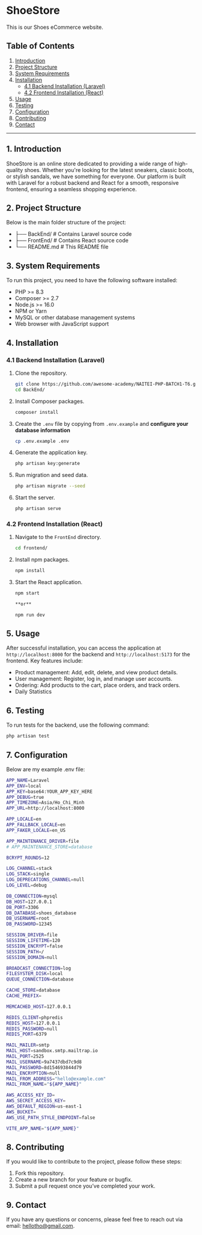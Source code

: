# ShoeStore

This is our Shoes eCommerce website.


## Table of Contents

1. [Introduction](#1-introduction)
2. [Project Structure](#2-project-structure)
3. [System Requirements](#3-system-requirements)
4. [Installation](#4-installation)
   - [4.1 Backend Installation (Laravel)](#41-backend-installation-laravel)
   - [4.2 Frontend Installation (React)](#42-frontend-installation-react)
5. [Usage](#5-usage)
6. [Testing](#6-testing)
7. [Configuration](#7-configuration)
8. [Contributing](#8-contributing)
9. [Contact](#9-contact)
---

## 1. Introduction

ShoeStore is an online store dedicated to providing a wide range of high-quality shoes. Whether you're looking for the latest sneakers, classic boots, or stylish sandals, we have something for everyone. Our platform is built with Laravel for a robust backend and React for a smooth, responsive frontend, ensuring a seamless shopping experience.


## 2. Project Structure

Below is the main folder structure of the project:

- ├── BackEnd/        # Contains Laravel source code
- ├── FrontEnd/       # Contains React source code
- └── README.md       # This README file


## 3. System Requirements

To run this project, you need to have the following software installed:

- PHP >= 8.3
- Composer >= 2.7
- Node.js >= 16.0
- NPM or Yarn
- MySQL or other database management systems
- Web browser with JavaScript support


## 4. Installation

### 4.1 Backend Installation (Laravel)

1. Clone the repository.

    ```bash
    git clone https://github.com/awesome-academy/NAITEI-PHP-BATCH1-T6.git
    cd BackEnd/
    ```

2. Install Composer packages.

    ```bash
    composer install
    ```

3. Create the `.env` file by copying from `.env.example` and **configure your database information**

    ```bash
    cp .env.example .env
    ```

4. Generate the application key.

    ```bash
    php artisan key:generate
    ```

5. Run migration and seed data.

    ```bash
    php artisan migrate --seed
    ```

6. Start the server.

    ```bash
    php artisan serve
    ```

### 4.2 Frontend Installation (React)

1. Navigate to the `FrontEnd` directory.

    ```bash
    cd frontend/
    ```

2. Install npm packages.

    ```bash
    npm install
    ```

3. Start the React application.

    ```bash
    npm start

    **or**

    npm run dev
    ```


## 5. Usage

After successful installation, you can access the application at `http://localhost:8000` for the backend and `http://localhost:5173` for the frontend. Key features include:

- Product management: Add, edit, delete, and view product details.
- User management: Register, log in, and manage user accounts.
- Ordering: Add products to the cart, place orders, and track orders.
- Daily Statistics


## 6. Testing

To run tests for the backend, use the following command:

```bash
php artisan test
```


## 7. Configuration

Below are my example .env file:

```bash
APP_NAME=Laravel
APP_ENV=local
APP_KEY=base64:YOUR_APP_KEY_HERE
APP_DEBUG=true
APP_TIMEZONE=Asia/Ho_Chi_Minh
APP_URL=http://localhost:8000

APP_LOCALE=en
APP_FALLBACK_LOCALE=en
APP_FAKER_LOCALE=en_US

APP_MAINTENANCE_DRIVER=file
# APP_MAINTENANCE_STORE=database

BCRYPT_ROUNDS=12

LOG_CHANNEL=stack
LOG_STACK=single
LOG_DEPRECATIONS_CHANNEL=null
LOG_LEVEL=debug

DB_CONNECTION=mysql
DB_HOST=127.0.0.1
DB_PORT=3306
DB_DATABASE=shoes_database
DB_USERNAME=root
DB_PASSWORD=12345

SESSION_DRIVER=file
SESSION_LIFETIME=120
SESSION_ENCRYPT=false
SESSION_PATH=/
SESSION_DOMAIN=null

BROADCAST_CONNECTION=log
FILESYSTEM_DISK=local
QUEUE_CONNECTION=database

CACHE_STORE=database
CACHE_PREFIX=

MEMCACHED_HOST=127.0.0.1

REDIS_CLIENT=phpredis
REDIS_HOST=127.0.0.1
REDIS_PASSWORD=null
REDIS_PORT=6379

MAIL_MAILER=smtp
MAIL_HOST=sandbox.smtp.mailtrap.io
MAIL_PORT=2525
MAIL_USERNAME=9a7437dbd7c9d8
MAIL_PASSWORD=8d154693844d79
MAIL_ENCRYPTION=null
MAIL_FROM_ADDRESS="hello@example.com"
MAIL_FROM_NAME="${APP_NAME}"

AWS_ACCESS_KEY_ID=
AWS_SECRET_ACCESS_KEY=
AWS_DEFAULT_REGION=us-east-1
AWS_BUCKET=
AWS_USE_PATH_STYLE_ENDPOINT=false

VITE_APP_NAME="${APP_NAME}"
```


## 8. Contributing

If you would like to contribute to the project, please follow these steps:

1. Fork this repository.
2. Create a new branch for your feature or bugfix.
3. Submit a pull request once you’ve completed your work.


## 9. Contact

If you have any questions or concerns, please feel free to reach out via email: hellotho@gmail.com.